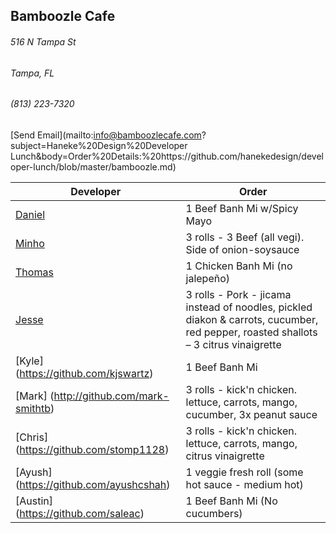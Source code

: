 ## Bamboozle Cafe
###### 516 N Tampa St
###### Tampa, FL
###### (813) 223-7320
[Send Email](mailto:info@bamboozlecafe.com?subject=Haneke%20Design%20Developer Lunch&body=Order%20Details:%20https://github.com/hanekedesign/developer-lunch/blob/master/bamboozle.md)

Developer     | Order
--------------|---------------------
[Daniel](https://github.com/dtartaglia)           	| 1 Beef Banh Mi w/Spicy Mayo
[Minho](https://github.com/minhochoi)               | 3 rolls - 3 Beef (all vegi). Side of onion-soysauce
[Thomas](https://github.com/ThomasKomarnicki)       | 1 Chicken Banh Mi (no jalepeño)
[Jesse](https://github.com/jessecurry)              | 3 rolls - Pork - jicama instead of noodles, pickled diakon & carrots, cucumber, red pepper, roasted shallots – 3 citrus vinaigrette 
[Kyle] (https://github.com/kjswartz)                | 1 Beef Banh Mi
[Mark] (http://github.com/mark-smithtb)             | 3 rolls - kick'n chicken. lettuce, carrots, mango, cucumber, 3x peanut sauce
[Chris] (https://github.com/stomp1128)              | 3 rolls - kick'n chicken. lettuce, carrots, mango, citrus vinaigrette
[Ayush] (https://github.com/ayushcshah)             | 1 veggie fresh roll (some hot sauce - medium hot)
[Austin] (https://github.com/saleac)                | 1 Beef Banh Mi (No cucumbers)
